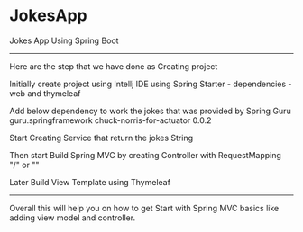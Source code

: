 # JokesApp
Jokes App Using Spring Boot
*******************
Here are the step that we have done as Creating project

Initially create project using Intellj IDE using Spring Starter - dependencies - web and thymeleaf 

Add below dependency to work the jokes that was provided by Spring Guru 
        <dependency>
            <groupId>guru.springframework</groupId>
            <artifactId>chuck-norris-for-actuator</artifactId>
            <version>0.0.2</version>
        </dependency>

Start Creating Service that return the jokes String 

Then start Build Spring MVC by creating Controller with RequestMapping "/" or ""

Later Build View Template using Thymeleaf

*****************************************
Overall this will help you on how to get Start with Spring MVC basics like 
adding view model and controller.

        
 
        



